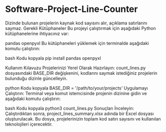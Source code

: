 # Software-Project-Line-Counter
Dizinde bulunan projelerin kaynak kod sayısını alır, açıklama satırlarını saymaz.
Gerekli Kütüphaneler
Bu projeyi çalıştırmak için aşağıdaki Python kütüphanelerine ihtiyacınız var:

pandas
openpyxl
Bu kütüphaneleri yüklemek için terminalde aşağıdaki komutu çalıştırın:

bash
Kodu kopyala
pip install pandas openpyxl

Kullanım Kılavuzu
Projelerinizi Yerel Olarak Hazırlayın: count_lines.py dosyasındaki BASE_DIR değişkenini, kodlarını saymak istediğiniz projelerin bulunduğu dizinle güncelleyin.

python
Kodu kopyala
BASE_DIR = '/path/to/your/projects'
Uygulamayı Çalıştırın: Terminal veya komut istemcisinde projenin dizinine gidin ve aşağıdaki komutu çalıştırın:

bash
Kodu kopyala
python3 count_lines.py
Sonuçları İnceleyin: Çalıştırdıktan sonra, project_lines_summary.xlsx adında bir Excel dosyası oluşturulacak. Bu dosya, projelerinizin toplam kod satırı sayısını ve kullanılan teknolojileri içerecektir.
